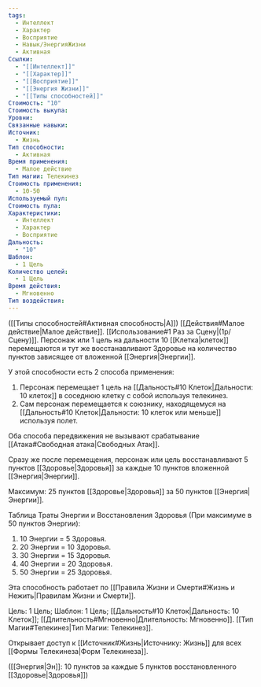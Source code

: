 ```yaml
---
tags:
  - Интеллект
  - Характер
  - Восприятие
  - Навык/ЭнергияЖизни
  - Активная
Ссылки:
  - "[[Интеллект]]"
  - "[[Характер]]"
  - "[[Восприятие]]"
  - "[[Энергия Жизни]]"
  - "[[Типы способностей]]"
Стоимость: "10"
Стоимость выкупа: 
Уровни: 
Связанные навыки: 
Источник:
  - Жизнь
Тип способности:
  - Активная
Время применения:
  - Малое действие
Тип магии: Телекинез
Стоимость применения:
  - 10-50
Используемый пул: 
Стоимость пула: 
Характеристики:
  - Интеллект
  - Характер
  - Восприятие
Дальность:
  - "10"
Шаблон:
  - 1 Цель
Количество целей:
  - 1 Цель
Время действия:
  - Мгновенно
Тип воздействия:
---
```

([[Типы способностей#Активная способность|А]]) [[Действия#Малое действие|Малое действие]]. [[Использование#1 Раз за Сцену|(1р/Сцену)]]. Персонаж или 1 цель на дальности 10 [[Клетка|клеток]] перемещаются и тут же восстанавливают Здоровье на количество пунктов зависящее от вложенной [[Энергия|Энергии]]. 

У этой способности есть 2 способа применения:

1. Персонаж перемещает 1 цель на [[Дальность#10 Клеток|Дальности: 10 клеток]] в соседнюю клетку с собой используя телекинез.
2. Сам персонаж перемещается к союзнику, находящемуся на [[Дальность#10 Клеток|Дальности: 10 клеток или меньше]] используя полет.

Оба способа передвижения не вызывают срабатывание [[Атака#Свободная атака|Свободных Атак]].

Сразу же после перемещения, персонаж или цель восстанавливают 5 пунктов [[Здоровье|Здоровья]] за каждые 10 пунктов вложенной [[Энергия|Энергии]]. 
 
Максимум: 25 пунктов [[Здоровье|Здоровья]] за 50 пунктов [[Энергия|Энергии]].

Таблица Траты Энергии и Восстановления Здоровья
(При максимуме в 50 пунктов Энергии):

1. 10 Энергии = 5 Здоровья.
2. 20 Энергии = 10 Здоровья.
3. 30 Энергии = 15 Здоровья. 
4. 40 Энергии = 20 Здоровья.
5. 50 Энергии = 25 Здоровья.

Эта способность работает по [[Правила Жизни и Смерти#Жизнь и Нежить|Правилам Жизни и Смерти]].

Цель: 1 Цель; Шаблон: 1 Цель; [[Дальность#10 Клеток|Дальность: 10 Клеток]]; [[Длительность#Мгновенно|Длительность: Мгновенно]]. [[Тип Магии#Телекинез|Тип Магии: Телекинез]].

Открывает доступ к [[Источник#Жизнь|Источнику: Жизнь]] для всех [[Формы Телекинеза|Форм Телекинеза]]. 

([[Энергия|Эн]]: 10 пунктов за каждые 5 пунктов восстановленного [[Здоровье|Здоровья]])